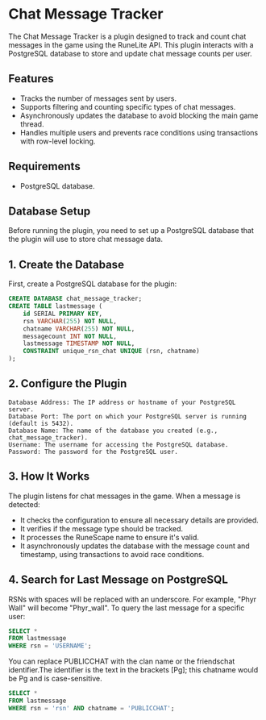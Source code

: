 # Chat Message Tracker

The Chat Message Tracker is a plugin designed to track and count chat messages in the game using the RuneLite API. This plugin interacts with a PostgreSQL database to store and update chat message counts per user.

## Features

- Tracks the number of messages sent by users.
- Supports filtering and counting specific types of chat messages.
- Asynchronously updates the database to avoid blocking the main game thread.
- Handles multiple users and prevents race conditions using transactions with row-level locking.

## Requirements

- PostgreSQL database.

## Database Setup

Before running the plugin, you need to set up a PostgreSQL database that the plugin will use to store chat message data.

## 1. Create the Database

First, create a PostgreSQL database for the plugin:

```sql
CREATE DATABASE chat_message_tracker;
CREATE TABLE lastmessage (
    id SERIAL PRIMARY KEY,
    rsn VARCHAR(255) NOT NULL,
    chatname VARCHAR(255) NOT NULL,
    messagecount INT NOT NULL,
    lastmessage TIMESTAMP NOT NULL,
    CONSTRAINT unique_rsn_chat UNIQUE (rsn, chatname)
);
```
## 2. Configure the Plugin

    Database Address: The IP address or hostname of your PostgreSQL server.
    Database Port: The port on which your PostgreSQL server is running (default is 5432).
    Database Name: The name of the database you created (e.g., chat_message_tracker).
    Username: The username for accessing the PostgreSQL database.
    Password: The password for the PostgreSQL user.

## 3. How It Works

The plugin listens for chat messages in the game. When a message is detected:

  - It checks the configuration to ensure all necessary details are provided.
  - It verifies if the message type should be tracked.
  - It processes the RuneScape name to ensure it's valid.
  - It asynchronously updates the database with the message count and timestamp, using transactions to avoid race conditions.

## 4. Search for Last Message on PostgreSQL

RSNs with spaces will be replaced with an underscore. For example, "Phyr Wall" will become "Phyr_wall".
To query the last message for a specific user:
```sql
SELECT *
FROM lastmessage
WHERE rsn = 'USERNAME';
```
You can replace PUBLICCHAT with the clan name or the friendschat identifier.The identifier is the text in the brackets [Pg]; this chatname would be Pg and is case-sensitive.
```sql
SELECT *
FROM lastmessage
WHERE rsn = 'rsn' AND chatname = 'PUBLICCHAT';
```

